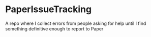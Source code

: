 # PaperIssueTracking
A repo where I collect errors from people asking for help until I find something definitive enough to report to Paper
